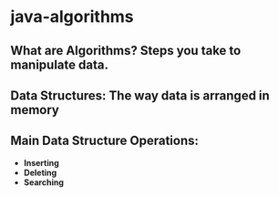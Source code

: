 # java-algorithms

## What are Algorithms? Steps you take to manipulate data.

## Data Structures: The way data is arranged in memory

## Main Data Structure Operations:
- **Inserting**
- **Deleting**
- **Searching**


